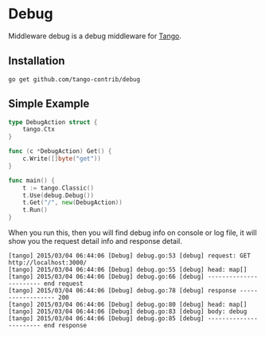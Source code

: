 # Debug

Middleware debug is a debug middleware for [Tango](https://github.com/lunny/tango).

## Installation

    go get github.com/tango-contrib/debug

## Simple Example

```Go
type DebugAction struct {
    tango.Ctx
}

func (c *DebugAction) Get() {
    c.Write([]byte("get"))
}

func main() {
    t := tango.Classic()
    t.Use(debug.Debug())
    t.Get("/", new(DebugAction))
    t.Run()
}
```

When you run this, then you will find debug info on console or log file, it will show you the request detail info and response detail.

```
[tango] 2015/03/04 06:44:06 [Debug] debug.go:53 [debug] request: GET http://localhost:3000/
[tango] 2015/03/04 06:44:06 [Debug] debug.go:55 [debug] head: map[]
[tango] 2015/03/04 06:44:06 [Debug] debug.go:66 [debug] ----------------------- end request
[tango] 2015/03/04 06:44:06 [Debug] debug.go:78 [debug] response ------------------ 200
[tango] 2015/03/04 06:44:06 [Debug] debug.go:80 [debug] head: map[]
[tango] 2015/03/04 06:44:06 [Debug] debug.go:83 [debug] body: debug
[tango] 2015/03/04 06:44:06 [Debug] debug.go:85 [debug] ----------------------- end response
```
